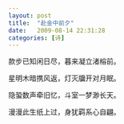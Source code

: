 ```yaml
---
layout: post
title:  "赴金中前夕"
date:   2009-08-14 22:31:28
categories: [诗]
---
```



款步已知闲日尽，暮来凝立渚榕前。

星明木暗携风返，灯灭牖开对月眠。

隐蛩数声牵旧忆，斗室一梦渺长天。

漫漫此生纸上过，身犹羁系心自翩。